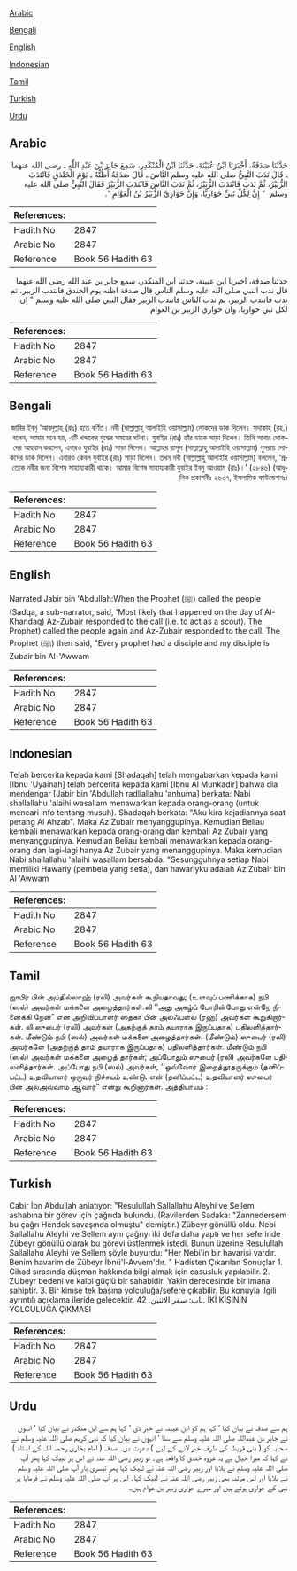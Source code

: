 [Arabic](#arabic)

[Bengali](#bengali)

[English](#english)

[Indonesian](#indonesian)

[Tamil](#tamil)

[Turkish](#turkish)

[Urdu](#urdu)

## Arabic


<div dir="rtl" lang="ar" style={{fontSize:'larger',backgroundColor:'#f8f9fa',padding:20}}>
حَدَّثَنَا صَدَقَةُ، أَخْبَرَنَا ابْنُ عُيَيْنَةَ، حَدَّثَنَا ابْنُ الْمُنْكَدِرِ، سَمِعَ جَابِرَ بْنَ عَبْدِ اللَّهِ ـ رضى الله عنهما ـ قَالَ نَدَبَ النَّبِيُّ صلى الله عليه وسلم النَّاسَ ـ قَالَ صَدَقَةُ أَظُنُّهُ ـ يَوْمَ الْخَنْدَقِ فَانْتَدَبَ الزُّبَيْرُ، ثُمَّ نَدَبَ فَانْتَدَبَ الزُّبَيْرُ، ثُمَّ نَدَبَ النَّاسَ فَانْتَدَبَ الزُّبَيْرُ فَقَالَ النَّبِيُّ صلى الله عليه وسلم ‏ "‏ إِنَّ لِكُلِّ نَبِيٍّ حَوَارِيًّا، وَإِنَّ حَوَارِيَّ الزُّبَيْرُ بْنُ الْعَوَّامِ ‏"‏‏.‏
</div>
<div style={{backgroundColor:'#f8f9fa',padding:20, marginBottom: 10}}><table> <thead> <tr> <th>References:</th> <th></th> </tr> </thead> <tbody><tr><td>Hadith No</td><td>2847</td></tr><tr><td>Arabic No</td><td>2847</td></tr><tr><td>Reference</td><td>Book 56 Hadith 63</td></tr></tbody></table></div>


<div dir="rtl" lang="ar" style={{fontSize:'larger',backgroundColor:'#f8f9fa',padding:20}}>
حدثنا صدقة، اخبرنا ابن عيينة، حدثنا ابن المنكدر، سمع جابر بن عبد الله رضى الله عنهما قال ندب النبي صلى الله عليه وسلم الناس قال صدقة اظنه يوم الخندق فانتدب الزبير، ثم ندب فانتدب الزبير، ثم ندب الناس فانتدب الزبير فقال النبي صلى الله عليه وسلم " ان لكل نبي حواريا، وان حواري الزبير بن العوام
</div>
<div style={{backgroundColor:'#f8f9fa',padding:20, marginBottom: 10}}><table> <thead> <tr> <th>References:</th> <th></th> </tr> </thead> <tbody><tr><td>Hadith No</td><td>2847</td></tr><tr><td>Arabic No</td><td>2847</td></tr><tr><td>Reference</td><td>Book 56 Hadith 63</td></tr></tbody></table></div>

## Bengali


<div dir="rtl" lang="bn" style={{fontSize:'larger',backgroundColor:'#f8f9fa',padding:20}}>
জাবির ইবনু ‘আবদুল্লাহ্ (রাঃ) হতে বর্ণিত। নবী (সাল্লাল্লাহু আলাইহি ওয়াসাল্লাম) লোকদের ডাক দিলেন। সদাকাহ (রহ.) বলেন, আমার মনে হয়, এটি খন্দকের যুদ্ধের সময়ের ঘটনা। যুবাইর (রাঃ) তাঁর ডাকে সাড়া দিলেন। তিনি আবার লোকদের আহবান করলেন, এবারও যুবাইর (রাঃ) সাড়া দিলেন। আল্লাহর রাসূল (সাল্লাল্লাহু আলাইহি ওয়াসাল্লাম) পুনরায় লোকদের ডাক দিলেন। এবারও কেবল যুবাইর (রাঃ) সাড়া দিলেন। তখন নবী (সাল্লাল্লাহু আলাইহি ওয়াসাল্লাম) বললেন, ‘প্রত্যেক নবীর জন্য বিশেষ সাহায্যকারী থাকে। আমার বিশেষ সাহায্যকারী যুবাইর ইবনু আওয়াম (রাঃ)।’ (২৮৪৬) (আধুনিক প্রকাশনীঃ ২৬৩৭, ইসলামিক ফাউন্ডেশনঃ)
</div>
<div style={{backgroundColor:'#f8f9fa',padding:20, marginBottom: 10}}><table> <thead> <tr> <th>References:</th> <th></th> </tr> </thead> <tbody><tr><td>Hadith No</td><td>2847</td></tr><tr><td>Arabic No</td><td>2847</td></tr><tr><td>Reference</td><td>Book 56 Hadith 63</td></tr></tbody></table></div>

## English


<div dir="ltr" lang="en" style={{fontSize:'larger',backgroundColor:'#f8f9fa',padding:20}}>
Narrated Jabir bin 'Abdullah:When the Prophet (ﷺ) called the people (Sadqa, a sub-narrator, said, 'Most likely that happened on the day of Al-Khandaq) Az-Zubair responded to the call (i.e. to act as a scout). The Prophet) called the people again and Az-Zubair responded to the call. The Prophet (ﷺ) then said, "Every prophet had a disciple and my disciple is Zubair bin Al-'Awwam
</div>
<div style={{backgroundColor:'#f8f9fa',padding:20, marginBottom: 10}}><table> <thead> <tr> <th>References:</th> <th></th> </tr> </thead> <tbody><tr><td>Hadith No</td><td>2847</td></tr><tr><td>Arabic No</td><td>2847</td></tr><tr><td>Reference</td><td>Book 56 Hadith 63</td></tr></tbody></table></div>

## Indonesian


<div dir="ltr" lang="id" style={{fontSize:'larger',backgroundColor:'#f8f9fa',padding:20}}>
Telah bercerita kepada kami [Shadaqah] telah mengabarkan kepada kami [Ibnu 'Uyainah] telah bercerita kepada kami [Ibnu Al Munkadir] bahwa dia mendengar [Jabir bin 'Abdullah radliallahu 'anhuma] berkata: Nabi shallallahu 'alaihi wasallam menawarkan kepada orang-orang (untuk mencari info tentang musuh). Shadaqah berkata: "Aku kira kejadiannya saat perang Al Ahzab". Maka Az Zubair menyanggupinya. Kemudian Beliau kembali menawarkan kepada orang-orang dan kembali Az Zubair yang menyanggupinya. Kemudian Beliau kembali menawarkan kepada orang-orang dan lagi-lagi hanya Az Zubair yang menanggupinya. Maka kemudian Nabi shallallahu 'alaihi wasallam bersabda: "Sesungguhnya setiap Nabi memiliki Hawariy (pembela yang setia), dan hawariyku adalah Az Zubair bin Al 'Awwam
</div>
<div style={{backgroundColor:'#f8f9fa',padding:20, marginBottom: 10}}><table> <thead> <tr> <th>References:</th> <th></th> </tr> </thead> <tbody><tr><td>Hadith No</td><td>2847</td></tr><tr><td>Arabic No</td><td>2847</td></tr><tr><td>Reference</td><td>Book 56 Hadith 63</td></tr></tbody></table></div>

## Tamil


<div dir="ltr" lang="ta" style={{fontSize:'larger',backgroundColor:'#f8f9fa',padding:20}}>
ஜாபிர் பின் அப்தில்லாஹ் (ரலி) அவர்கள் கூறியதாவது; (உளவுப் பணிக்காக) நபி (ஸல்) அவர்கள் மக்களை அழைத்தார்கள்.லி ‘‘அது அகழ்ப் போரின்போது என்றே நினைக்கி றேன்” என அறிவிப்பாளர் ஸதகா பின் அல்ஃபள்ல் (ரஹ்) அவர்கள் கூறுகிறார்கள். லி ஸுபைர் (ரலி) அவர்கள் (அதற்குத் தாம் தயாராக இருப்பதாக) பதிலளித்தார்கள். மீண்டும் நபி (ஸல்) அவர்கள் மக்களை அழைத்தார்கள். (மீண்டும்) ஸுபைர் (ரலி) அவர்களே (அதற்குத் தாம் தயாராக இருப்பதாக) பதிலளித்தார்கள். மீண்டும் நபி (ஸல்) அவர்கள் மக்களை அழைத் தார்கள்; அப்போதும் ஸுபைர் (ரலி) அவர்களே பதிலளித்தார்கள். அப்போது நபி (ஸல்) அவர்கள், ‘‘ஒவ்வோர் இறைத்தூதருக்கும் (தனிப்பட்ட) உதவியாளர் ஒருவர் நிச்சயம் உண்டு. என் (தனிப்பட்ட) உதவியாளர் ஸுபைர் பின் அல்அவ்வாம் ஆவார்” என்று கூறினார்கள். அத்தியாயம் :
</div>
<div style={{backgroundColor:'#f8f9fa',padding:20, marginBottom: 10}}><table> <thead> <tr> <th>References:</th> <th></th> </tr> </thead> <tbody><tr><td>Hadith No</td><td>2847</td></tr><tr><td>Arabic No</td><td>2847</td></tr><tr><td>Reference</td><td>Book 56 Hadith 63</td></tr></tbody></table></div>

## Turkish


<div dir="ltr" lang="tr" style={{fontSize:'larger',backgroundColor:'#f8f9fa',padding:20}}>
Cabir İbn Abdullah anlatıyor: "Resulullah Sallallahu Aleyhi ve Sellem ashabına bir görev için çağrıda bulundu. (Ravilerden Sadaka: "Zannedersem bu çağrı Hendek savaşında olmuştu" demiştir.) Zübeyr gönüllü oldu. Nebi Sallallahu Aleyhi ve Sellem aynı çağrıyı iki defa daha yaptı ve her seferinde Zübeyr gönüllü olarak bu görevi üstlenmek istedi. Bunun üzerine Resulullah Sallallahu Aleyhi ve Sellem şöyle buyurdu: "Her Nebi'in bir havarisi vardır. Benim havarim de Zübeyr İbnü'l-Avvem'dır. " Hadisten Çıkarılan Sonuçlar 1. Cihad sırasında düşman hakkında bilgi almak için casusluk yapılabilir. 2. ZUbeyr bedeni ve kalbi güçlü bir sahabidir. Yakin derecesinde bir imana sahiptir. 3. Bir kimse tek başına yolculuğa/sefere çıkabilir. Bu konuyla ilgili ayrıntılı açıklama ileride gelecektir. باب: سفر الاثنين. 42. İKİ KİŞİNİN YOLCULUĞA ÇiKMASI
</div>
<div style={{backgroundColor:'#f8f9fa',padding:20, marginBottom: 10}}><table> <thead> <tr> <th>References:</th> <th></th> </tr> </thead> <tbody><tr><td>Hadith No</td><td>2847</td></tr><tr><td>Arabic No</td><td>2847</td></tr><tr><td>Reference</td><td>Book 56 Hadith 63</td></tr></tbody></table></div>

## Urdu


<div dir="rtl" lang="ur" style={{fontSize:'larger',backgroundColor:'#f8f9fa',padding:20}}>
ہم سے صدقہ نے بیان کیا ‘ کہا ہم کو ابن عیینہ نے خبر دی ‘ کہا ہم سے ابن منکدر نے بیان کیا ‘ انہوں نے جابر بن عبداللہ صلی اللہ علیہ وسلم سے سنا ‘ انہوں نے بیان کیا کہ نبی کریم صلی اللہ علیہ وسلم نے صحابہ کو ( بنی قریظہ کی طرف خبر لانے کے لیے ) دعوت دی۔ صدقہ ( امام بخاری رحمہ اللہ کے استاد ) نے کہا کہ میرا خیال ہے یہ غزوہ خندق کا واقعہ ہے۔ تو زبیر رضی اللہ عنہ نے اس پر لبیک کہا پھر آپ صلی اللہ علیہ وسلم نے بلایا اور زبیر رضی اللہ عنہ نے لبیک کہا پھر تیسری بار آپ صلی اللہ علیہ وسلم نے بلایا اور اس مرتبہ بھی زبیر رضی اللہ عنہ نے لبیک کہا۔ اس پر آپ صلی اللہ علیہ وسلم نے فرمایا ہر نبی کے حواری ہوتے ہیں اور میرے حواری زبیر بن عوام ہیں۔
</div>
<div style={{backgroundColor:'#f8f9fa',padding:20, marginBottom: 10}}><table> <thead> <tr> <th>References:</th> <th></th> </tr> </thead> <tbody><tr><td>Hadith No</td><td>2847</td></tr><tr><td>Arabic No</td><td>2847</td></tr><tr><td>Reference</td><td>Book 56 Hadith 63</td></tr></tbody></table></div>